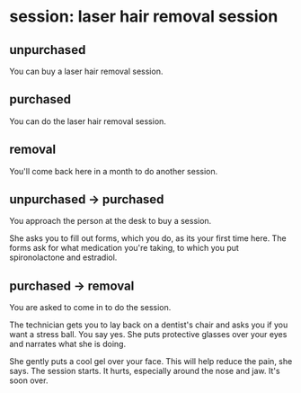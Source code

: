 # session: laser hair removal session

## unpurchased

You can buy a laser hair removal session.

## purchased

You can do the laser hair removal session.

## removal

You'll come back here in a month to do another session.

## unpurchased -> purchased

You approach the person at the desk to buy a session.

She asks you to fill out forms, which you do, as its your first time here.
The forms ask for what medication you're taking, to which you put spironolactone
and estradiol.

## purchased -> removal

You are asked to come in to do the session.

The technician gets you to lay back on a dentist's chair and asks you if 
you want a stress ball. You say yes. She puts protective glasses over your
eyes and narrates what she is doing.

She gently puts a cool gel over your face. This will help reduce the pain, she
says. The session starts. It hurts, especially around the nose and jaw. It's
soon over.